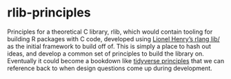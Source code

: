 
<!-- README.md is generated from README.Rmd. Please edit that file -->

# rlib-principles

Principles for a theoretical C library, rlib, which would contain
tooling for building R packages with C code, developed using [Lionel
Henry’s rlang lib/](https://github.com/r-lib/rlang/tree/master/src/lib)
as the initial framework to build off of. This is simply a place to hash
out ideas, and develop a common set of principles to build the library
on. Eventually it could become a bookdown like [tidyverse
principles](https://principles.tidyverse.org/) that we can reference
back to when design questions come up during development.
